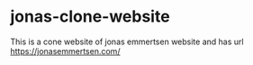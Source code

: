 # jonas-clone-website
This is a cone website of jonas emmertsen website and has url https://jonasemmertsen.com/
